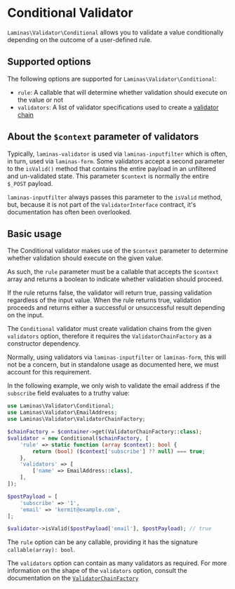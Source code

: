 # Conditional Validator

`Laminas\Validator\Conditional` allows you to validate a value conditionally depending on the outcome of a user-defined rule.

## Supported options

The following options are supported for `Laminas\Validator\Conditional`:

- `rule`: A callable that will determine whether validation should execute on the value or not
- `validators`: A list of validator specifications used to create a [validator chain](../validator-chains.md)

## About the `$context` parameter of validators

Typically, `laminas-validator` is used via `laminas-inputfilter` which is often, in turn, used via `laminas-form`.
Some validators accept a second parameter to the `isValid()` method that contains the entire payload in an unfiltered and un-validated state.
This parameter `$context` is normally the entire `$_POST` payload.

`laminas-inputfilter` always passes this parameter to the `isValid` method, but, because it is not part of the `ValidatorInterface` contract, it's documentation has often been overlooked.

## Basic usage

The Conditional validator makes use of the `$context` parameter to determine whether validation should execute on the given value.

As such, the `rule` parameter must be a callable that accepts the `$context` array and returns a boolean to indicate whether validation should proceed.

If the rule returns false, the validator will return true, passing validation regardless of the input value. When the rule returns true, validation proceeds and returns either a successful or unsuccessful result depending on the input.

The `Conditional` validator must create validation chains from the given `validators` option, therefore it requires the `ValidatorChainFactory` as a constructor dependency.

Normally, using validators via `laminas-inputfilter` or `laminas-form`, this will not be a concern, but in standalone usage as documented here, we must account for this requirement.

In the following example, we only wish to validate the email address if the `subscribe` field evaluates to a truthy value:

```php
use Laminas\Validator\Conditional;
use Laminas\Validator\EmailAddress;
use Laminas\Validator\ValidatorChainFactory;

$chainFactory = $container->get(ValidatorChainFactory::class);
$validator = new Conditional($chainFactory, [
    'rule' => static function (array $context): bool {
        return (bool) ($context['subscribe'] ?? null) === true;
    },
    'validators' => [
        ['name' => EmailAddress::class],
    ],
]);

$postPayload = [
    'subscribe' => '1',
    'email' => 'kermit@example.com',
];

$validator->isValid($postPayload['email'], $postPayload); // true
```

The `rule` option can be any callable, providing it has the signature `callable(array): bool`.

The `validators` option can contain as many validators as required. For more information on the shape of the `validators` option, consult the documentation on the [`ValidatorChainFactory`](../validator-chains.md#the-validator-chain-factory)
